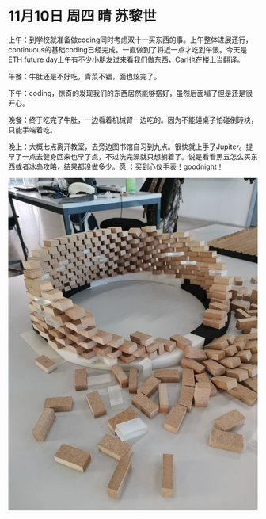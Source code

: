 # 11月10日 周四 晴 苏黎世

上午：到学校就准备做coding同时考虑双十一买东西的事。上午整体进展还行，continuous的基础coding已经完成。一直做到了将近一点才吃到午饭。今天是ETH future day上午有不少小朋友过来看我们做东西，Carl也在楼上当翻译。

午餐：牛肚还是不好吃，青菜不错，面也炫完了。

下午：coding，惊奇的发现我们的东西居然能够搭好，虽然后面塌了但是还是很开心。

晚餐：终于吃完了牛肚，一边看着机械臂一边吃的。因为不能碰桌子怕碰倒砖块，只能手端着吃。

晚上：大概七点离开教室，去旁边图书馆自习到九点。很快就上手了Jupiter。提早了一点去健身回来也早了点，不过洗完澡就只想躺着了。说是看看黑五怎么买东西或者冰岛攻略，结果都没做多少。愿 ：买到心仪手表！goodnight！


![image](images\\636d8a4951f8e20935fcad9e.jpg)




